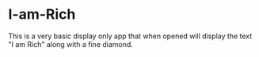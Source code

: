 # I-am-Rich
This is a very basic display only app that when opened will display the text "I am Rich" along with a fine diamond.
